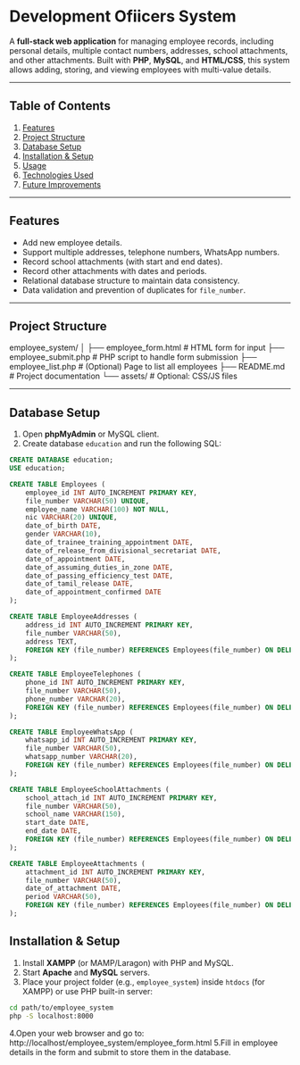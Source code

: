 # Development Ofiicers System

A **full-stack web application** for managing employee records, including personal details, multiple contact numbers, addresses, school attachments, and other attachments. Built with **PHP**, **MySQL**, and **HTML/CSS**, this system allows adding, storing, and viewing employees with multi-value details.

---

## Table of Contents

1. [Features](#features)  
2. [Project Structure](#project-structure)  
3. [Database Setup](#database-setup)  
4. [Installation & Setup](#installation--setup)  
5. [Usage](#usage)  
6. [Technologies Used](#technologies-used)  
7. [Future Improvements](#future-improvements)

---

## Features

- Add new employee details.  
- Support multiple addresses, telephone numbers, WhatsApp numbers.  
- Record school attachments (with start and end dates).  
- Record other attachments with dates and periods.  
- Relational database structure to maintain data consistency.  
- Data validation and prevention of duplicates for `file_number`.

---

## Project Structure

employee_system/
│
├── employee_form.html # HTML form for input
├── employee_submit.php # PHP script to handle form submission
├── employee_list.php # (Optional) Page to list all employees
├── README.md # Project documentation
└── assets/ # Optional: CSS/JS files


---

## Database Setup

1. Open **phpMyAdmin** or MySQL client.  
2. Create database `education` and run the following SQL:

```sql
CREATE DATABASE education;
USE education;

CREATE TABLE Employees (
    employee_id INT AUTO_INCREMENT PRIMARY KEY,
    file_number VARCHAR(50) UNIQUE,
    employee_name VARCHAR(100) NOT NULL,
    nic VARCHAR(20) UNIQUE,
    date_of_birth DATE,
    gender VARCHAR(10),
    date_of_trainee_training_appointment DATE,
    date_of_release_from_divisional_secretariat DATE,
    date_of_appointment DATE,
    date_of_assuming_duties_in_zone DATE,
    date_of_passing_efficiency_test DATE,
    date_of_tamil_release DATE,
    date_of_appointment_confirmed DATE
);

CREATE TABLE EmployeeAddresses (
    address_id INT AUTO_INCREMENT PRIMARY KEY,
    file_number VARCHAR(50),
    address TEXT,
    FOREIGN KEY (file_number) REFERENCES Employees(file_number) ON DELETE CASCADE
);

CREATE TABLE EmployeeTelephones (
    phone_id INT AUTO_INCREMENT PRIMARY KEY,
    file_number VARCHAR(50),
    phone_number VARCHAR(20),
    FOREIGN KEY (file_number) REFERENCES Employees(file_number) ON DELETE CASCADE
);

CREATE TABLE EmployeeWhatsApp (
    whatsapp_id INT AUTO_INCREMENT PRIMARY KEY,
    file_number VARCHAR(50),
    whatsapp_number VARCHAR(20),
    FOREIGN KEY (file_number) REFERENCES Employees(file_number) ON DELETE CASCADE
);

CREATE TABLE EmployeeSchoolAttachments (
    school_attach_id INT AUTO_INCREMENT PRIMARY KEY,
    file_number VARCHAR(50),
    school_name VARCHAR(150),
    start_date DATE,
    end_date DATE,
    FOREIGN KEY (file_number) REFERENCES Employees(file_number) ON DELETE CASCADE
);

CREATE TABLE EmployeeAttachments (
    attachment_id INT AUTO_INCREMENT PRIMARY KEY,
    file_number VARCHAR(50),
    date_of_attachment DATE,
    period VARCHAR(50),
    FOREIGN KEY (file_number) REFERENCES Employees(file_number) ON DELETE CASCADE
);
```

## Installation & Setup

1. Install **XAMPP** (or MAMP/Laragon) with PHP and MySQL.  
2. Start **Apache** and **MySQL** servers.  
3. Place your project folder (e.g., `employee_system`) inside `htdocs` (for XAMPP) or use PHP built-in server:  

```bash
cd path/to/employee_system
php -S localhost:8000
```

4.Open your web browser and go to:
http://localhost/employee_system/employee_form.html
5.Fill in employee details in the form and submit to store them in the database.

